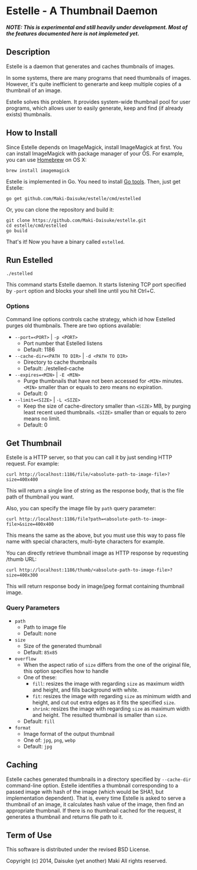 Estelle - A Thumbnail Daemon
============================

_**NOTE: This is experimental and still heavily under development. Most of the
features documented here is not implemeted yet.**_

Description
-----------

Estelle is a daemon that generates and caches thumbnails of images.

In some systems, there are many programs that need thumbnails of images. However,
it's quite inefficient to generarte and keep multiple copies of a thumbnail of an
image.

Estelle solves this problem. It provides system-wide thumbnail pool for user
programs, which allows user to easily generate, keep and find (if already exists)
thumbnails.


How to Install
--------------

Since Estelle depends on ImageMagick, install ImageMagick at first. You can
install ImageMagick with package manager of your OS. For example, you can use
[Homebrew](http://brew.sh/) on OS X:

    brew install imagemagick

Estelle is implemented in Go. You need to install [Go tools](http://golang.org/doc/install).
Then, just get Estelle:

    go get github.com/Maki-Daisuke/estelle/cmd/estelled

Or, you can clone the repository and build it:

    git clone https://github.com/Maki-Daisuke/estelle.git
    cd estelle/cmd/estelled
    go build

That's it! Now you have a binary called `estelled`.


Run Estelled
------------

    ./estelled

This command starts Estelle daemon. It starts listening TCP port specified by
`-port` option and blocks your shell line until you hit Ctrl+C.

### Options

Command line options controls cache strategy, which id how Estelled purges old
thumbnails. There are two options available:

- `--port=<PORT>` | `-p <PORT>`
  - Port number that Estelled listens
  - Default: 1186
- `--cache-dir=<PATH TO DIR>` | `-d <PATH TO DIR>`
  - Directory to cache thumbnails
  - Default: ./estelled-cache
- `--expires=<MIN>` | `-E <MIN>`
  - Purge thumbnails that have not been accessed for `<MIN>` minutes. `<MIN>`
    smaller than or equals to zero means no expiration.
  - Default: 0
- `--limit=<SIZE>` | `-L <SIZE>`
  - Keep the size of cache-directory smaller than `<SIZE>` MB, by purging least
    recent used thumbnails. `<SIZE>` smaller than or equals to zero means no limit.
  - Default: 0

Get Thumbnail
-------------

Estelle is a HTTP server, so that you can call it by just sending HTTP request. For example:

    curl http://localhost:1186/file/<absolute-path-to-image-file>?size=400x400

This will return a single line of string as the response body, that is the file
path of thumbnail you want.

Also, you can specify the image file by `path` query parameter:

    curl http://localhost:1186/file?path=<absolute-path-to-image-file>&size=400x400

This means the same as the above, but you must use this way to pass file name with
special characters, multi-byte characters for example.

You can directly retrieve thumbnail image as HTTP response by requesting /thumb
URL:

    curl http://localhost:1186/thumb/<absolute-path-to-image-file>?size=400x300

This will return response body in image/jpeg format containing thumbnail image.

### Query Parameters

- `path`
  - Path to image file
  - Default: none
- `size`
  - Size of the generated thumbnail
  - Default: `85x85`
- `overflow`
  - When the aspect ratio of `size` differs from the one of the original file, this option specifies how to handle
  - One of these:
    - `fill`: resizes the image with regarding `size` as maximum width and height, and fills background with white.
    - `fit`: resizes the image with regarding `size` as minimum width and height, and cut out extra edges as it fits the specified `size`.
    - `shrink`: resizes the image with regarding `size` as maximum width and height. The resulted thumbnail is smaller than `size`.
  - Default: `fill`
- `format`
  - Image format of the output thumbnail
  - One of: `jpg`, `png`, `webp`
  - Default: `jpg`

Caching
-------

Estelle caches generated thumbnails in a directory specified by `--cache-dir`
command-line option. Estelle identifies a thumbnail corresponding to a passed image
with hash of the image (which would be SHA1, but implementation dependent). That is,
every time Estelle is asked to serve a thumbnail of an image, it calculates hash
value of the image, then find an appropriate thumbnail. If there is no thumbnail
cached for the request, it generates a thumbnail and returns file path to it.


Term of Use
-----------

This software is distributed under the revised BSD License.

Copyright (c) 2014, Daisuke (yet another) Maki All rights reserved.
